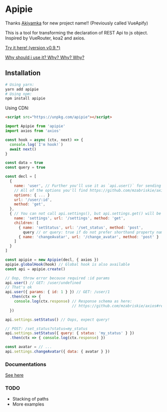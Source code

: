 # Apipie
Thanks [Akiyamka](https://github.com/akiyamka) for new project name!! (Previously called VueApify)

This is a tool for transforming the declaration of REST Api to js object.
Inspired by VueRouter, koa2 and axios.

[Try it here! (version v0.9.*)](https://jsfiddle.net/fl0pzz/1n90wtn0/7/)

[Why should i use it? Why? Why? Why?](/docs/ru_Ru/whywhywhy.md)

## Installation

```bash
# Using yarn:
yarn add apipie
# Using npm:
npm install apipie
```

Using CDN:

```html
<script src="https://unpkg.com/apipie"></script>
```

```js
import Apipie from 'apipie'
import axios from 'axios'

const hook = async (ctx, next) => {
  console.log(`I'm hook!`)
  await next()
}

const data = true
const query = true

const decl = [
  {
    name: 'user', // Further you'll use it as `api.user()` for sending request
    // All of the options you'll find https://github.com/mzabriskie/axios#request-config
    options: { ... }
    url: '/user/:id',
    method: 'get',
  },
  { // You can not call api.settings(), but api.settings.get() will be available
    name: 'settings', url: '/settings', method: 'get',
    children: [
      { name: 'setStatus', url: '/set_status', method: 'post',
        query // or query: true if do not prefer shorthand property names syntax },
      { name: 'changeAvatar', url: '/change_avatar', method: 'post' }
    ]
  }
]

const apipie = new Apipie(decl, { axios })
apipie.globalHook(hook) // Global hook is also available
const api = apipie.create()

// Oop, throw error becouse required :id params
api.user() // GET: /user/undefined
// That's ok
api.user({ params: { id: 1 } }) // GET: /user/1
  .then(ctx => {
    console.log(ctx.response) // Response schema as here:
                              // https://github.com/mzabriskie/axios#response-schema
  })

api.settings.setStatus() // Oops, expect query!

// POST: /set_status?status=my_status
api.settings.setStatus({ query: { status: 'my_status' } })
  .then(ctx => { console.log(ctx.response) })

const avatar = // ...
api.settings.changeAvatar({ data: { avatar } })
```

### Documentations
[See here](/docs)

### TODO
* Stacking of paths
* More examples
